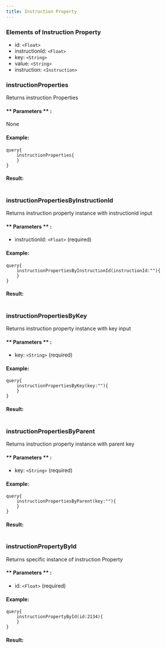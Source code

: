 ```yaml
---
title: Instruction Property
---
```


### Elements of Instruction Property
* id: `<Float>` 
* instructionId: `<Float>` 
* key: `<String>` 
* value: `<String>` 
* instruction: `<Instruction>` 

### instructionProperties
Returns instruction Properties

#### ** Parameters ** : 
None

#### Example:
```
query{
	instructionProperties{
	}
}
```

#### Result:
```

```

### instructionPropertiesByInstructionId
Returns instruction property instance with instructionid input

#### ** Parameters ** : 
* instructionId: `<Float>` (required)

#### Example:
```
query{
	instructionPropertiesByInstructionId(instructionId:""){
	}
}
```

#### Result:
```

```
### instructionPropertiesByKey
Returns instruction property instance with key input

#### ** Parameters ** : 
* key: `<String>` (required)

#### Example:
```
query{
	instructionPropertiesByKey(key:""){
	}
}
```

#### Result:
```

```
### instructionPropertiesByParent
Returns instruction property instance with parent key

#### ** Parameters ** : 
* key: `<String>` (required)

#### Example:
```
query{
	instructionPropertiesByParent(key:""){
	}
}
```

#### Result:
```

```

### instructionPropertyById
Returns specific instance of instruction Property 

#### ** Parameters ** : 
* id: `<Float>` (required)

#### Example:
```
query{
	instructionPropertyById(id:2134){
	}
}
```

#### Result:
```

```

